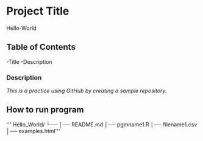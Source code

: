 # **Project Title**
Hello-World
## **Table of Contents** 
-Title
-Description
### Description
*This is a practice using GitHub by creating a sample repository.*
## **How to run program**
''' Hello_World/
└── 
    │── README.md
    │── pgmname1.R
    │── filename1.csv
    │── examples.html'''
  
